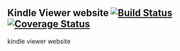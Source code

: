## Kindle Viewer website [![Build Status](https://travis-ci.org/clippingkk/web.svg?branch=master)](https://travis-ci.org/clippingkk/web) [![Coverage Status](https://coveralls.io/repos/github/clippingkk/web/badge.svg?branch=master)](https://coveralls.io/github/clippingkk/web?branch=master)

kindle viewer website
